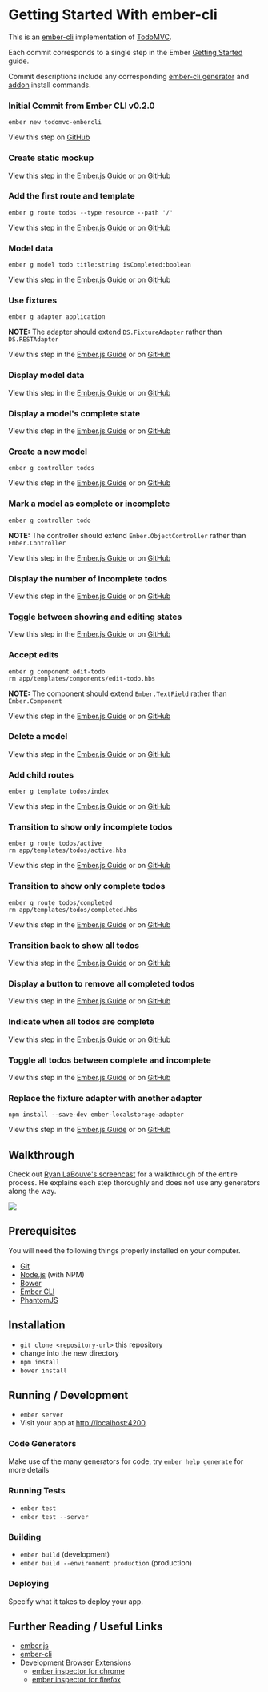 # Getting Started With ember-cli

This is an [ember-cli](http://www.ember-cli.com/) implementation of [TodoMVC](http://todomvc.com/).

Each commit corresponds to a single step in the Ember [Getting Started](http://guides.emberjs.com/v1.10.0/getting-started/) guide.

Commit descriptions include any corresponding [ember-cli generator](http://www.ember-cli.com/#generators-and-blueprints) and [addon](http://www.emberaddons.com/) install commands.

### Initial Commit from Ember CLI v0.2.0

`ember new todomvc-embercli`

View this step on [GitHub](https://github.com/chrislopresto/todomvc-embercli/commit/748603666dd6856fec7bcfa0c82abac886688c54)
    

### Create static mockup

View this step in the [Ember.js Guide](http://guides.emberjs.com/v1.10.0/getting-started/creating-a-static-mockup/) or on [GitHub](https://github.com/chrislopresto/todomvc-embercli/commit/a17bdec219568f59c3226226bcd7933f1fb04cd4)

### Add the first route and template

`ember g route todos --type resource --path '/'`

View this step in the [Ember.js Guide](http://guides.emberjs.com/v1.10.0/getting-started/adding-a-route-and-template/) or on [GitHub](https://github.com/chrislopresto/todomvc-embercli/commit/fb670bced74954ba9d9c76bfe0d02e033e2480aa)

### Model data

`ember g model todo title:string isCompleted:boolean`

View this step in the [Ember.js Guide](http://guides.emberjs.com/v1.10.0/getting-started/modeling-data/) or on [GitHub](https://github.com/chrislopresto/todomvc-embercli/commit/f84ddf121ff435422e0f860e290a13af604cf6b6)
    
### Use fixtures

```
ember g adapter application
```
**NOTE:** The adapter should extend `DS.FixtureAdapter` rather than `DS.RESTAdapter`

View this step in the [Ember.js Guide](http://guides.emberjs.com/v1.10.0/getting-started/using-fixtures/) or on [GitHub](https://github.com/chrislopresto/todomvc-embercli/commit/22453817e1c1e367be794be0aba0405af7bf328b)
    
### Display model data

View this step in the [Ember.js Guide](http://guides.emberjs.com/v1.10.0/getting-started/displaying-model-data/) or on [GitHub](https://github.com/chrislopresto/todomvc-embercli/commit/9dd594f417b65812bc32c91fec60652a664b7d8a)

### Display a model's complete state

View this step in the [Ember.js Guide](http://guides.emberjs.com/v1.10.0/getting-started/displaying-a-models-completeness/) or on [GitHub](https://github.com/chrislopresto/todomvc-embercli/commit/43ab2f26e52e9ad09947eef72a6eec66a054a79f)

### Create a new model

`ember g controller todos`

View this step in the [Ember.js Guide](http://guides.emberjs.com/v1.10.0/getting-started/creating-a-new-model/) or on [GitHub](https://github.com/chrislopresto/todomvc-embercli/commit/ccbc067896faeab4026d0e9ccf39f23411397421)
    
### Mark a model as complete or incomplete

```
ember g controller todo
```

**NOTE:** The controller should extend `Ember.ObjectController` rather than `Ember.Controller`

View this step in the [Ember.js Guide](http://guides.emberjs.com/v1.10.0/getting-started/marking-a-model-as-complete-incomplete/) or on [GitHub](https://github.com/chrislopresto/todomvc-embercli/commit/f96776de82de2dff45bad90707a85ddad39c0d98)

### Display the number of incomplete todos

View this step in the [Ember.js Guide](http://guides.emberjs.com/v1.10.0/getting-started/displaying-the-number-of-incomplete-todos/) or on [GitHub](https://github.com/chrislopresto/todomvc-embercli/commit/9156092665e44de2803b5746c9fb22b68ae0d75b)

### Toggle between showing and editing states

View this step in the [Ember.js Guide](http://guides.emberjs.com/v1.10.0/getting-started/toggle-todo-editing-state/) or on [GitHub](https://github.com/chrislopresto/todomvc-embercli/commit/ae3f025f47d0cf053159379d25516a8bb3206e77)

### Accept edits

```
ember g component edit-todo
rm app/templates/components/edit-todo.hbs
```

**NOTE:** The component should extend `Ember.TextField` rather than `Ember.Component`

View this step in the [Ember.js Guide](http://guides.emberjs.com/v1.10.0/getting-started/accepting-edits/) or on [GitHub](https://github.com/chrislopresto/todomvc-embercli/commit/00ce0d995ac94a40bbc1f33059027e0b93627397)

### Delete a model

View this step in the [Ember.js Guide](http://guides.emberjs.com/v1.10.0/getting-started/deleting-todos/) or on [GitHub](https://github.com/chrislopresto/todomvc-embercli/commit/b70bc845cdc1ab2da120d277b4d5fb3b5610b236)

### Add child routes

`ember g template todos/index`

View this step in the [Ember.js Guide](http://guides.emberjs.com/v1.10.0/getting-started/adding-child-routes/) or on [GitHub](https://github.com/chrislopresto/todomvc-embercli/commit/da657ebb7f7e7bac2a976d4756e2dcdafb38c094)

### Transition to show only incomplete todos

```
ember g route todos/active
rm app/templates/todos/active.hbs
```

View this step in the [Ember.js Guide](http://guides.emberjs.com/v1.10.0/getting-started/show-only-incomplete-todos/) or on [GitHub](https://github.com/chrislopresto/todomvc-embercli/commit/9ba333fe2eb2e5586862039daa5259b86b60f9dd)

### Transition to show only complete todos

```
ember g route todos/completed
rm app/templates/todos/completed.hbs
```

View this step in the [Ember.js Guide](http://guides.emberjs.com/v1.10.0/getting-started/show-only-complete-todos/) or on [GitHub](https://github.com/chrislopresto/todomvc-embercli/commit/2a3ef1c2b2cdd808c42eafbbf12bd3c4a22b6a8e)

### Transition back to show all todos

View this step in the [Ember.js Guide](http://guides.emberjs.com/v1.10.0/getting-started/show-all-todos-again/) or on [GitHub](https://github.com/chrislopresto/todomvc-embercli/commit/2de790d9b44e04a3cf451a09acd2efa02a54bf96)

### Display a button to remove all completed todos

View this step in the [Ember.js Guide](http://guides.emberjs.com/v1.10.0/getting-started/display-a-button-to-remove-completed-todos/) or on [GitHub](https://github.com/chrislopresto/todomvc-embercli/commit/3b58db01ea8b8acbac5964310711cfd1ed3c14ff)

### Indicate when all todos are complete

View this step in the [Ember.js Guide](http://guides.emberjs.com/v1.10.0/getting-started/show-when-all-todos-are-complete/) or on [GitHub](https://github.com/chrislopresto/todomvc-embercli/commit/da7b50e18457618cbf21e73626800ca4a3192560)

### Toggle all todos between complete and incomplete

View this step in the [Ember.js Guide](http://guides.emberjs.com/v1.10.0/getting-started/toggle-all-todos/) or on [GitHub](https://github.com/chrislopresto/todomvc-embercli/commit/9e0525b2e9eb1a43afbeffa7d8d73357bdc1e214)

### Replace the fixture adapter with another adapter

`npm install --save-dev ember-localstorage-adapter`

View this step in the [Ember.js Guide](http://guides.emberjs.com/v1.10.0/getting-started/using-other-adapters/) or on [GitHub](https://github.com/chrislopresto/todomvc-embercli/commit/d92f3579fcb82c5df762ef3b424d3cc5cdc768cb)

## Walkthrough

Check out [Ryan LaBouve's screencast](https://youtu.be/tonV3G2cPrA) for a walkthrough of the entire process. He explains each step thoroughly and does not use any generators along the way.

[![](http://img.youtube.com/vi/tonV3G2cPrA/0.jpg)](http://www.youtube.com/watch?v=tonV3G2cPrA)

## Prerequisites

You will need the following things properly installed on your computer.

* [Git](http://git-scm.com/)
* [Node.js](http://nodejs.org/) (with NPM)
* [Bower](http://bower.io/)
* [Ember CLI](http://www.ember-cli.com/)
* [PhantomJS](http://phantomjs.org/)

## Installation

* `git clone <repository-url>` this repository
* change into the new directory
* `npm install`
* `bower install`

## Running / Development

* `ember server`
* Visit your app at [http://localhost:4200](http://localhost:4200).

### Code Generators

Make use of the many generators for code, try `ember help generate` for more details

### Running Tests

* `ember test`
* `ember test --server`

### Building

* `ember build` (development)
* `ember build --environment production` (production)

### Deploying

Specify what it takes to deploy your app.

## Further Reading / Useful Links

* [ember.js](http://emberjs.com/)
* [ember-cli](http://www.ember-cli.com/)
* Development Browser Extensions
  * [ember inspector for chrome](https://chrome.google.com/webstore/detail/ember-inspector/bmdblncegkenkacieihfhpjfppoconhi)
  * [ember inspector for firefox](https://addons.mozilla.org/en-US/firefox/addon/ember-inspector/)

